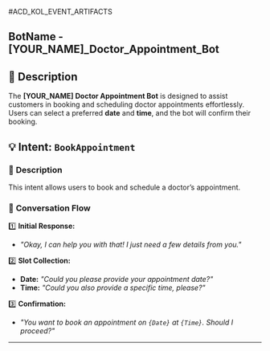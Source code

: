 #ACD_KOL_EVENT_ARTIFACTS

## BotName - [YOUR_NAME]\_Doctor_Appointment_Bot

## 📝 Description

The **[YOUR_NAME] Doctor Appointment Bot** is designed to assist customers in booking and scheduling doctor appointments effortlessly. Users can select a preferred **date** and **time**, and the bot will confirm their booking.


## 💡 Intent: `BookAppointment`

### 🏥 **Description**

This intent allows users to book and schedule a doctor’s appointment.

### 🔄 **Conversation Flow**

1️⃣ **Initial Response:**

- _"Okay, I can help you with that! I just need a few details from you."_

2️⃣ **Slot Collection:**

- **Date:** _"Could you please provide your appointment date?"_
- **Time:** _"Could you also provide a specific time, please?"_

3️⃣ **Confirmation:**

- _"You want to book an appointment on `{Date}` at `{Time}`. Should I proceed?"_

---
